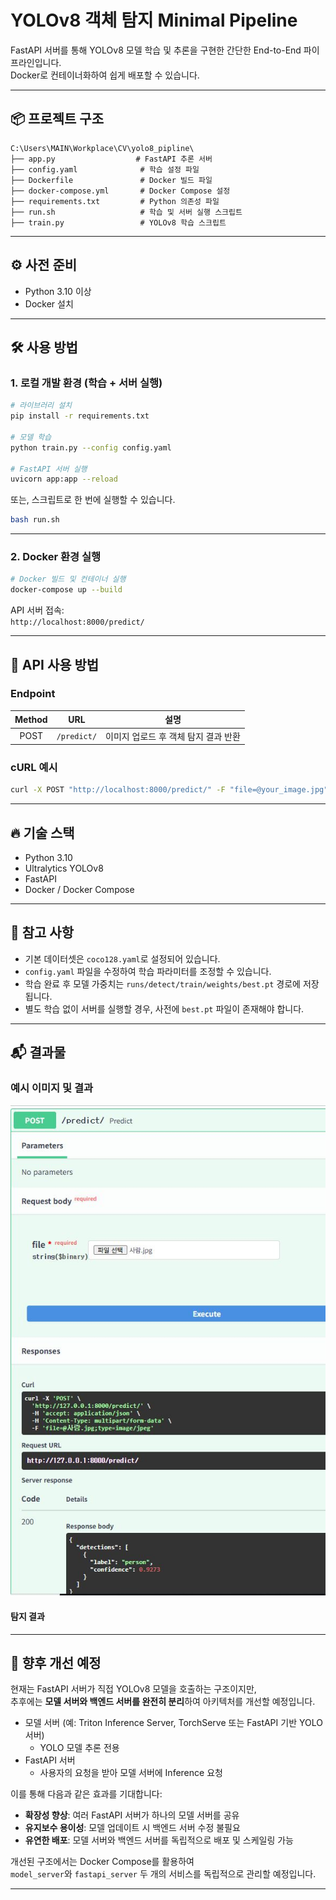 # YOLOv8 객체 탐지 Minimal Pipeline

FastAPI 서버를 통해 YOLOv8 모델 학습 및 추론을 구현한 간단한 End-to-End 파이프라인입니다.  
Docker로 컨테이너화하여 쉽게 배포할 수 있습니다.

---

## 📦 프로젝트 구조

```
C:\Users\MAIN\Workplace\CV\yolo8_pipline\
├── app.py                  # FastAPI 추론 서버
├── config.yaml              # 학습 설정 파일
├── Dockerfile               # Docker 빌드 파일
├── docker-compose.yml       # Docker Compose 설정
├── requirements.txt         # Python 의존성 파일
├── run.sh                   # 학습 및 서버 실행 스크립트
├── train.py                 # YOLOv8 학습 스크립트
```

---

## ⚙️ 사전 준비

- Python 3.10 이상
- Docker 설치

---

## 🛠️ 사용 방법

### 1. 로컬 개발 환경 (학습 + 서버 실행)

```bash
# 라이브러리 설치
pip install -r requirements.txt

# 모델 학습
python train.py --config config.yaml

# FastAPI 서버 실행
uvicorn app:app --reload
```

또는, 스크립트로 한 번에 실행할 수 있습니다.

```bash
bash run.sh
```

---

### 2. Docker 환경 실행

```bash
# Docker 빌드 및 컨테이너 실행
docker-compose up --build
```

API 서버 접속:  
`http://localhost:8000/predict/`

---

## 🚀 API 사용 방법

### Endpoint

| Method | URL          | 설명                  |
|:------:|:------------:|:---------------------:|
| POST   | `/predict/`  | 이미지 업로드 후 객체 탐지 결과 반환 |

### cURL 예시

```bash
curl -X POST "http://localhost:8000/predict/" -F "file=@your_image.jpg"
```

---

## 🔥 기술 스택

- Python 3.10
- Ultralytics YOLOv8
- FastAPI
- Docker / Docker Compose

---

## 📝 참고 사항

- 기본 데이터셋은 `coco128.yaml`로 설정되어 있습니다.
- `config.yaml` 파일을 수정하여 학습 파라미터를 조정할 수 있습니다.
- 학습 완료 후 모델 가중치는 `runs/detect/train/weights/best.pt` 경로에 저장됩니다.
- 별도 학습 없이 서버를 실행할 경우, 사전에 `best.pt` 파일이 존재해야 합니다.

---

## 📬 결과물

### 예시 이미지 및 결과

![결과 이미지](yolo_toy.jpg)

#### 탐지 결과


---
## 🚧 향후 개선 예정

현재는 FastAPI 서버가 직접 YOLOv8 모델을 호출하는 구조이지만,  
추후에는 **모델 서버와 백엔드 서버를 완전히 분리**하여 아키텍처를 개선할 예정입니다.

- 모델 서버 (예: Triton Inference Server, TorchServe 또는 FastAPI 기반 YOLO 서버)
  - YOLO 모델 추론 전용
- FastAPI 서버
  - 사용자의 요청을 받아 모델 서버에 Inference 요청

이를 통해 다음과 같은 효과를 기대합니다:
- **확장성 향상**: 여러 FastAPI 서버가 하나의 모델 서버를 공유
- **유지보수 용이성**: 모델 업데이트 시 백엔드 서버 수정 불필요
- **유연한 배포**: 모델 서버와 백엔드 서버를 독립적으로 배포 및 스케일링 가능

개선된 구조에서는 Docker Compose를 활용하여  
`model_server`와 `fastapi_server` 두 개의 서비스를 독립적으로 관리할 예정입니다.

---